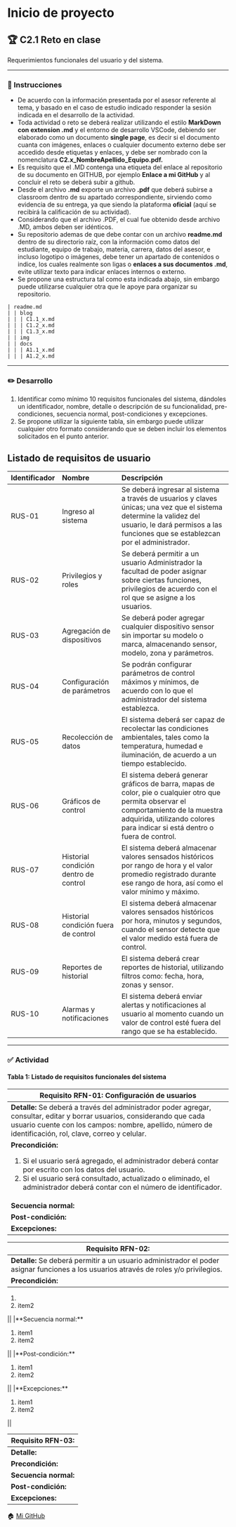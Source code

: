 # Inicio de proyecto

## :trophy: C2.1 Reto en clase

Requerimientos funcionales del usuario y del sistema.

___

### :blue_book: Instrucciones

- De acuerdo con la información presentada por el asesor referente al tema, y basado en el caso de estudio indicado responder la sesión indicada en el desarrollo de la actividad.
- Toda actividad o reto se deberá realizar utilizando el estilo **MarkDown con extension .md** y el entorno de desarrollo VSCode, debiendo ser elaborado como un documento **single page**, es decir si el documento cuanta con imágenes, enlaces o cualquier documento externo debe ser accedido desde etiquetas y enlaces, y debe ser nombrado con la nomenclatura **C2.x_NombreApellido_Equipo.pdf.**
- Es requisito que el .MD contenga una etiqueta del enlace al repositorio de su documento en GITHUB, por ejemplo **Enlace a mi GitHub** y al concluir el reto se deberá subir a github.
- Desde el archivo **.md** exporte un archivo **.pdf** que deberá subirse a classroom dentro de su apartado correspondiente, sirviendo como evidencia de su entrega, ya que siendo la plataforma **oficial** (aquí se recibirá la calificación de su actividad).
- Considerando que el archivo .PDF, el cual fue obtenido desde archivo .MD, ambos deben ser idénticos.
- Su repositorio ademas de que debe contar con un archivo **readme.md** dentro de su directorio raíz, con la información como datos del estudiante, equipo de trabajo, materia, carrera, datos del asesor, e incluso logotipo o imágenes, debe tener un apartado de contenidos o indice, los cuales realmente son ligas o **enlaces a sus documentos .md**, evite utilizar texto para indicar enlaces internos o externo.
- Se propone una estructura tal como esta indicada abajo, sin embargo puede utilizarse cualquier otra que le apoye para organizar su repositorio.

``` 
| readme.md
| | blog
| | | C1.1_x.md
| | | C1.2_x.md
| | | C1.3_x.md
| | img
| | docs
| | | A1.1_x.md
| | | A1.2_x.md
```

___

### :pencil2: Desarrollo

1. Identificar como mínimo 10 requisitos funcionales del sistema, dándoles un identificador, nombre, detalle o descripción de su funcionalidad, pre-condiciones, secuencia normal, post-condiciones y excepciones.
2. Se propone utilizar la siguiente tabla, sin embargo puede utilizar cualquier otro formato considerando que se deben incluir los elementos solicitados en el punto anterior.

## Listado de requisitos de usuario
   
   Identificador | Nombre | Descripción
    :--|:--|:--
    RUS-01|Ingreso al sistema| Se deberá ingresar al sistema a través de usuarios y claves únicas; una vez que el sistema determine la validez del usuario, le dará permisos a las funciones que se establezcan por el administrador.
    RUS-02|Privilegios y roles|Se deberá permitir a un usuario Administrador la facultad de poder asignar sobre ciertas funciones, privilegios de acuerdo con el rol que se asigne a los usuarios.
    RUS-03|Agregación de dispositivos|Se deberá poder agregar cualquier dispositivo sensor sin importar su modelo o marca, almacenando sensor, modelo, zona y parámetros. 
    RUS-04|Configuración de parámetros|Se podrán configurar parámetros de control máximos y mínimos, de acuerdo con lo que el administrador del sistema establezca.  
    RUS-05|Recolección de datos|El sistema deberá ser capaz de recolectar las condiciones ambientales, tales como la temperatura, humedad e iluminación, de acuerdo a un tiempo establecido.
    RUS-06|Gráficos de control|El sistema deberá generar gráficos de barra, mapas de color, pie o cualquier otro que permita observar el comportamiento de la muestra adquirida, utilizando colores para indicar si está dentro o fuera de control.
    RUS-07|Historial condición dentro de control|El sistema deberá almacenar valores sensados históricos por rango de hora y el valor promedio registrado durante ese rango de hora, así como el valor mínimo y máximo.
    RUS-08|Historial condición fuera de control|El sistema deberá almacenar valores sensados históricos por hora, minutos y segundos, cuando el sensor detecte que el valor medido está fuera de control. 
    RUS-09|Reportes de historial|El sistema deberá crear reportes de historial, utilizando filtros como: fecha, hora, zonas y sensor.
    RUS-10|Alarmas y notificaciones|El sistema deberá enviar alertas y notificaciones al usuario al momento cuando un valor de control esté fuera del rango que se ha establecido.
___

### :white_check_mark: Actividad

#### Tabla 1: Listado de requisitos funcionales del sistema

| Requisito RFN-01: Configuración de usuarios| 
| ------------- |
|**Detalle:** Se deberá a través del administrador poder agregar, consultar, editar y borrar usuarios, considerando que cada usuario cuente con los campos: nombre, apellido, número de identificación, rol, clave, correo y celular.|
|**Precondición:**<ol><li>Si el usuario será agregado, el administrador deberá contar por escrito con los datos del usuario.</li><li>Si el usuario será consultado, actualizado o eliminado, el administrador deberá contar con el número de identificador.</li></ol>|
|**Secuencia normal:**|
|**Post-condición:**|
|**Excepciones:**|

| Requisito RFN-02:| 
| ------------- |
|**Detalle:** Se deberá permitir a un usuario administrador el poder asignar funciones a los usuarios através de roles y/o privilegios.|
|**Precondición:**
<ol>
   <li> </li>
   <li>item2</li>
</ol>||
|**Secuencia normal:**<ol><li>item1</li><li>item2</li></ol>||
|**Post-condición:**<ol><li>item1</li><li>item2</li></ol>||
|**Excepciones:**<ol><li>item1</li><li>item2</li></ol>||

| Requisito RFN-03:| 
| ------------- |
|**Detalle:**|
|**Precondición:**|
|**Secuencia normal:**|
|**Post-condición:**|
|**Excepciones:**|

:house: [Mi GitHub](isitos.md&ust=1603125240000000&usg=AOvVaw2VBbvZHyTdNQOsTsE5Z4HG&hl=es)
